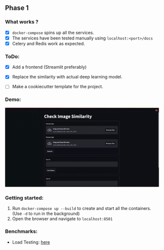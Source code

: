 ## Phase 1

### What works ?
- [x] `docker-compose` spins up all the services.
- [x] The services have been tested manually using `localhost:<port>/docs`
- [x] Celery and Redis work as expected.

### ToDo:
- [x] Add a frontend (Streamlit preferably)
- [x] Replace the similarity with actual deep learning model.
- [ ] Make a cookiecutter template for the project.


### Demo:
![myfile](./artifacts/streamlit-frontend-2022-06-08-16-06-21.gif)


### Getting started:
1. Run `docker-compose up --build` to create and start all the containers. (Use `-d` to run in the background)
2. Open the browser and navigate to `localhost:8501`


### Benchmarks:
- Load Testing: [here](./test/load_test)

